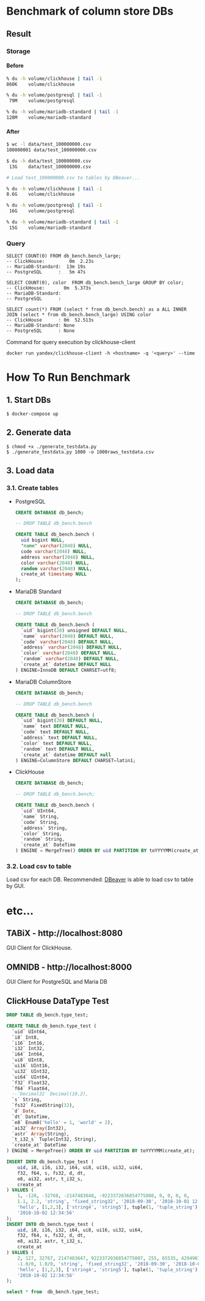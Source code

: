 # Benchmark of column store DBs
## Result
### Storage

#### Before
```sh
% du -h volume/clickhouse | tail -1
860K    volume/clickhouse

% du -h volume/postgresql | tail -1
 79M    volume/postgresql

% du -h volume/mariadb-standard | tail -1
128M    volume/mariadb-standard
```

#### After
```sh
$ wc -l data/test_100000000.csv
100000001 data/test_100000000.csv

$ du -h data/test_100000000.csv
 13G    data/test_100000000.csv

# Load test_100000000.csv to tables by DBeaver...

% du -h volume/clickhouse | tail -1
8.6G    volume/clickhouse

% du -h volume/postgresql | tail -1
 16G    volume/postgresql

% du -h volume/mariadb-standard | tail -1
 15G    volume/mariadb-standard
```

### Query
```
SELECT COUNT(0) FROM db_bench.bench_large;
-- ClickHouse:         0m  2.23s
-- MariaDB-Standard:  13m 19s
-- PostgreSQL      :   5m 47s
```

```
SELECT COUNT(0), color  FROM db_bench.bench_large GROUP BY color;
-- ClickHouse:       0m  5.373s
-- MariaDB-Standard:
-- PostgreSQL      :
```

```
SELECT count(*) FROM (select * from db_bench.bench) as a ALL INNER JOIN (select * from db_bench.bench_large) USING color
-- ClickHouse      : 0m  52.513s
-- MariaDB-Standard: None
-- PostgreSQL      : None
```

Command for query execution by clickhouse-client
```
docker run yandex/clickhouse-client -h <hostname> -q '<query>' --time
```


# How To Run Benchmark
## 1. Start DBs
```
$ docker-compose up
```

## 2. Generate data
```
$ chmod +x ./generate_testdata.py
$ ./generate_testdata.py 1000 -o 1000raws_testdata.csv
```

## 3. Load data
### 3.1. Create tables
+ PostgreSQL
  ```sql
  CREATE DATABASE db_bench;

  -- DROP TABLE db_bench.bench

  CREATE TABLE db_bench.bench (
  	uid bigint NULL,
  	"name" varchar(2048) NULL,
  	code varchar(2048) NULL,
  	address varchar(2048) NULL,
  	color varchar(2048) NULL,
  	random varchar(2048) NULL,
  	create_at timestamp NULL
  );
  ```

+ MariaDB Standard
  ```sql
  CREATE DATABASE db_bench;

  -- DROP TABLE db_bench.bench

  CREATE TABLE db_bench.bench (
    `uid` bigint(20) unsigned DEFAULT NULL,
    `name` varchar(2048) DEFAULT NULL,
    `code` varchar(2048) DEFAULT NULL,
    `address` varchar(2048) DEFAULT NULL,
    `color` varchar(2048) DEFAULT NULL,
    `random` varchar(2048) DEFAULT NULL,
    `create_at` datetime DEFAULT NULL
  ) ENGINE=InnoDB DEFAULT CHARSET=utf8;
  ```

+ MariaDB ColumnStore
  ```sql
  CREATE DATABASE db_bench;

  -- DROP TABLE db_bench.bench

  CREATE TABLE db_bench.bench (
    `uid` bigint(20) DEFAULT NULL,
    `name` text DEFAULT NULL,
    `code` text DEFAULT NULL,
    `address` text DEFAULT NULL,
    `color` text DEFAULT NULL,
    `random` text DEFAULT NULL,
    `create_at` datetime DEFAULT null
  ) ENGINE=ColumnStore DEFAULT CHARSET=latin1;
  ```

+ ClickHouse
  ```sql
  CREATE DATABASE db_bench;

  -- DROP TABLE db_bench.bench;

  CREATE TABLE db_bench.bench (
    `uid` UInt64,
    `name` String,
    `code` String,
    `address` String,
    `color` String,
    `random` String,
    `create_at` DateTime
  ) ENGINE = MergeTree() ORDER BY uid PARTITION BY toYYYYMM(create_at);
  ```

### 3.2. Load csv to table
Load csv for each DB. Recommended: [DBeaver](https://dbeaver.io/) is able to load csv to table by GUI.

# etc...
## TABiX - http://localhost:8080
GUI Client for ClickHouse.

## OMNIDB - http://localhost:8000
GUI Client for PostgreSQL and Maria DB

## ClickHouse DataType Test
```sql
DROP TABLE db_bench.type_test;

CREATE TABLE db_bench.type_test (
  `uid` UInt64,
  `i8` Int8,
  `i16` Int16,
  `i32` Int32,
  `i64` Int64,
  `ui8` UInt8,
  `ui16` UInt16,
  `ui32` UInt32,
  `ui64` UInt64,
  `f32` Float32,
  `f64` Float64,
  --`Decimal32` Decimal(10,2),
  `s` String,
  `fs32` FixedString(32),
  `d` Date,
  `dt` DateTime,
  `e8` Enum8('hello' = 1, 'world' = 2),
  `ai32` Array(Int32),
  `astr` Array(String),
  `t_i32_s` Tuple(Int32, String),
  `create_at` DateTime
) ENGINE = MergeTree() ORDER BY uid PARTITION BY toYYYYMM(create_at);

INSERT INTO db_bench.type_test (
	uid, i8, i16, i32, i64, ui8, ui16, ui32, ui64,
	f32, f64, s, fs32, d, dt,
	e8, ai32, astr, t_i32_s,
	create_at
) VALUES (
	1, -128, -32768, -2147483648, -9223372036854775808, 0, 0, 0, 0,
	1.1, 2.2, 'string', 'fixed_string32', '2018-09-30', '2018-10-01 12:34:56',
	'hello', [1,2,3], ['string4', 'string5'], tuple(1, 'tuple_string'),
	'2018-10-02 12:34:56'
);
INSERT INTO db_bench.type_test (
	uid, i8, i16, i32, i64, ui8, ui16, ui32, ui64,
	f32, f64, s, fs32, d, dt,
	e8, ai32, astr, t_i32_s,
	create_at
) VALUES (
	2, 127, 32767, 2147483647, 9223372036854775807, 255, 65535, 4294967295, 18446744073709551615,
	-1.0/0, 1.0/0, 'string', 'fixed_string32', '2018-09-30', '2018-10-01 12:34:56',
	'hello', [1,2,3], ['string4', 'string5'], tuple(1, 'tuple_string'),
	'2018-10-02 12:34:56'
);

select * from  db_bench.type_test;
```
